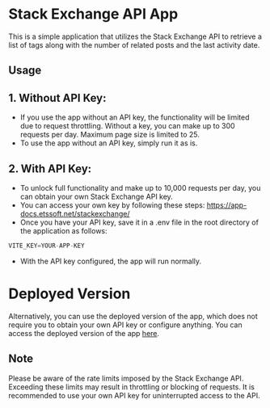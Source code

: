 # Stack Exchange API App

This is a simple application that utilizes the Stack Exchange API to retrieve a list of tags along with the number of related posts and the last activity date.

## Usage

## 1. Without API Key:
- If you use the app without an API key, the functionality will be limited due to request throttling. Without a key, you can make up to 300 requests per day. Maximum page size is limited to 25.
- To use the app without an API key, simply run it as is.

## 2. With API Key:
- To unlock full functionality and make up to 10,000 requests per day, you can obtain your own Stack Exchange API key.
- You can access your own key by following these steps:
https://app-docs.etssoft.net/stackexchange/
- Once you have your API key, save it in a .env file in the root directory of the application as follows:
```js
VITE_KEY=YOUR-APP-KEY
```
- With the API key configured, the app will run normally.

# Deployed Version
Alternatively, you can use the deployed version of the app, which does not require you to obtain your own API key or configure anything. You can access the deployed version of the app [here](https://stackexchange-api-app.vercel.app).

## Note
Please be aware of the rate limits imposed by the Stack Exchange API. Exceeding these limits may result in throttling or blocking of requests. It is recommended to use your own API key for uninterrupted access to the API.
